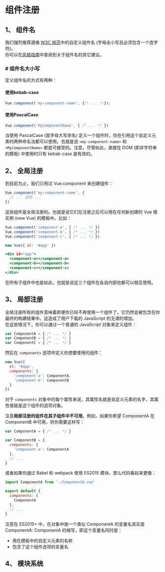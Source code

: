 # 组件注册
## 1、 组件名
我们强烈推荐遵循 [W3C 规范](https://html.spec.whatwg.org/multipage/custom-elements.html#valid-custom-element-name)中的自定义组件名 (字母全小写且必须包含一个连字符)。  
你可以在[风格指南](https://cn.vuejs.org/v2/style-guide/#%E5%9F%BA%E7%A1%80%E7%BB%84%E4%BB%B6%E5%90%8D-%E5%BC%BA%E7%83%88%E6%8E%A8%E8%8D%90)中查阅到关于组件名的其它建议。  

### \# 组件名大小写
定义组件名的方式有两种：  
#### 使用kebab-case
```js
Vue.component('my-component-name', {/* ... */});
```
#### 使用PascalCase
```js
Vue.component('MyComponentName', { /* ... */ })
```
当使用 PascalCase (首字母大写命名) 定义一个组件时，你在引用这个自定义元素时两种命名法都可以使用。也就是说 `<my-component-name>` 和 `<MyComponentName>` 都是可接受的。注意，尽管如此，直接在 DOM (即非字符串的模板) 中使用时只有 kebab-case 是有效的。  

## 2、 全局注册
到目前为止，我们只用过 Vue.component 来创建组件：  
```js
Vue.component('my-component-name', {
  // ... 选项 ...
})
```
这些组件是全局注册的。也就是说它们在注册之后可以用在任何新创建的 Vue 根实例 (new Vue) 的模板中。比如：  
```js
Vue.component('component-a', { /* ... */ })
Vue.component('component-b', { /* ... */ })
Vue.component('component-c', { /* ... */ })

new Vue({ el: '#app' })
```
```htm
<div id="app">
  <component-a></component-a>
  <component-b></component-b>
  <component-c></component-c>
</div>
```
在所有子组件中也是如此，也就是说这三个组件在各自内部也都可以相互使用。  

## 3、 局部注册
全局注册所有的组件意味着即便你已经不再使用一个组件了，它仍然会被包含在你最终的构建结果中。这造成了用户下载的 JavaScript 的无谓的增加。  
在这些情况下，你可以通过一个普通的 JavaScript 对象来定义组件：  
```js
var ComponentA = { /* ... */ }
var ComponentB = { /* ... */ }
var ComponentC = { /* ... */ }
```
然后在 `components` 选项中定义你想要使用的组件：  
```js
new Vue({
  el: '#app',
  components: {
    'component-a': ComponentA,
    'component-b': ComponentB
  }
})
```

对于 `components` 对象中的每个属性来说，其属性名就是自定义元素的名字，其属性值就是这个组件的选项对象。  

注意**局部注册的组件在其子组件中不可用**。例如，如果你希望 ComponentA 在 ComponentB 中可用，则你需要这样写：  
```js
var ComponentA = { /* ... */ }

var ComponentB = {
  components: {
    'component-a': ComponentA
  },
  // ...
}
```
或者如果你通过 Babel 和 webpack 使用 ES2015 模块，那么代码看起来更像：  
```js
import ComponentA from './ComponentA.vue'

export default {
  components: {
    ComponentA
  },
  // ...
}
```
注意在 ES2015+ 中，在对象中放一个类似 ComponentA 的变量名其实是 ComponentA: ComponentA 的缩写，即这个变量名同时是：  

* 用在模板中的自定义元素的名称
* 包含了这个组件选项的变量名

## 4、 模块系统
